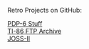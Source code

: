 
Retro Projects on GitHub:

[PDP-6 Stuff](https://github.com/PashPaw/PDP-6)<br >
[TI-86 FTP Archive](https://github.com/PashPaw/ti86-ftp)<br >
[JOSS-II](https://github.com/PDP-10/JOSS-II)
